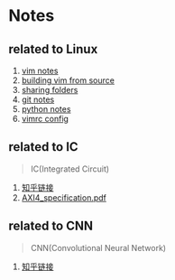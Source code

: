 # Notes  
## related to Linux  
1. [vim notes](https://github.com/cliangx/LinuxNotes/blob/master/vim.md)
2. [building vim from source](https://github.com/cliangx/LinuxNotes/blob/master/building_vim_from_source.md)
3. [sharing folders](https://github.com/cliangx/LinuxNotes/blob/master/samba.md)
4. [git notes](https://github.com/cliangx/LinuxNotes/blob/master/git-cheatsheet.pdf)
5. [python notes](https://github.com/cliangx/LinuxNotes/blob/master/python.md)
6. [vimrc config](https://github.com/cliang935/Notes/blob/master/.vimrc)
## related to IC
> IC(Integrated Circuit)
1. [知乎链接](https://www.zhihu.com/collection/547199537)
2. [AXI4_specification.pdf](http://www.gstitt.ece.ufl.edu/courses/fall15/eel4720_5721/labs/refs/AXI4_specification.pdf)
## related to CNN
> CNN(Convolutional Neural Network)
1. [知乎链接](https://www.zhihu.com/collection/568084211)
